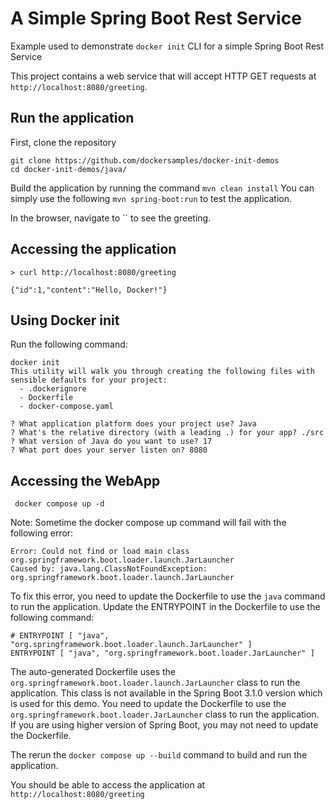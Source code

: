 # A Simple Spring Boot Rest Service

Example used to demonstrate `docker init` CLI for a simple Spring Boot Rest Service

This project contains a web service that will accept HTTP GET requests at
`http://localhost:8080/greeting`.


## Run the application

First, clone the repository

```
git clone https://github.com/dockersamples/docker-init-demos
cd docker-init-demos/java/
```
Build the application by running the command `mvn clean install`
You can simply use the following `mvn spring-boot:run` to test the application.

In the browser, navigate to `` to see the greeting.

## Accessing the application

```
> curl http://localhost:8080/greeting

{"id":1,"content":"Hello, Docker!"}

```

## Using Docker init

Run the following command:

```
docker init
This utility will walk you through creating the following files with sensible defaults for your project:
  - .dockerignore
  - Dockerfile
  - docker-compose.yaml

? What application platform does your project use? Java
? What's the relative directory (with a leading .) for your app? ./src
? What version of Java do you want to use? 17
? What port does your server listen on? 8080
```

## Accessing the WebApp

```
 docker compose up -d
```

Note: Sometime the docker compose up command will fail with the following error:

```
Error: Could not find or load main class org.springframework.boot.loader.launch.JarLauncher
Caused by: java.lang.ClassNotFoundException: org.springframework.boot.loader.launch.JarLauncher
```

To fix this error, you need to update the Dockerfile to use the `java` command to run the application.
Update the ENTRYPOINT in the Dockerfile to use the following command:

```
# ENTRYPOINT [ "java", "org.springframework.boot.loader.launch.JarLauncher" ]
ENTRYPOINT [ "java", "org.springframework.boot.loader.JarLauncher" ]
```

The auto-generated Dockerfile uses the `org.springframework.boot.loader.launch.JarLauncher` class to run the application. This class is not available in the Spring Boot 3.1.0 version which is used for this demo. You need to update the Dockerfile to use the `org.springframework.boot.loader.JarLauncher` class to run the application. If you are using higher version of Spring Boot, you may not need to update the Dockerfile.

The rerun the `docker compose up --build` command to build and run the application.

You should be able to access the application at `http://localhost:8080/greeting`

